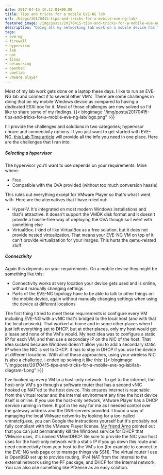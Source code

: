 ```yaml
---
date: 2017-04-15 16:12:01+00:00
title: Tips and tricks for a mobile EVE-NG lab
url: /blogs/20170415-tips-and-tricks-for-a-mobile-eve-ng-lab/
featured_image: /img/posts/20170415-tips-and-tricks-for-a-mobile-eve-ng-lab/logo.png
description: "Doing all my networking lab work on a mobile device has faced me with some challenges. Most of them are now resolved so I'd like to share my findings."
tags:
- eve-ng
- firewall
- hypervisor
- lab
- nat
- linux
- networking
- openbsd
- unetlab
- vmware player
---
```


Most of my lab work gets done on a laptop these days. I like to run an EVE-NG lab and connect it to several other VM's. There are some challenges in doing that on my mobile Windows device as compared to having a dedicated ESXi box for it. Most of those challenges are now solved so I'd like to share some of my findings.
{{< blogimage "/img/posts/20170415-tips-and-tricks-for-a-mobile-eve-ng-lab/logo.png" >}}
<!-- more -->
I'll provide the challenges and solutions in two categories; hypervisor choice and connectivity options. If you just want to get started with EVE-NG, [this Lab Time article](https://www.lab-time.it/2017/04/11/setting-up-the-successor-to-unetlab-eve-ng/) will provide all the info you need in one place. Here are the challenges that I ran into:

##### Selecting a hypervisor
The hypervisor you'll want to use depends on your requirements. Mine where:

* Free
* Compatible with the OVA provided (without too much conversion hassle)

This rules out everything except for VMware Player so that's what I went with. Here are the alternatives that I have ruled out:

* Hyper-V. It's integrated on most modern Windows installations and that's attractive. It doesn't support the VMDK disk format and it doesn't provide a hassle-free way of deploying the OVA though so I went with something else
* VirtualBox. I kind of like VirtualBox as a free solution, but it does not provide nested virtualization. That means your EVE-NG VM on top of it can't provide virtualization for your images. This hurts the qemu-related stuff

##### Connectivity
Again this depends on your requirements. On a mobile device they might be something like this:

* Connectivity works at very location your device gets used and is online, without manually changing settings
* Parts of the EVE-NG topology have to be able to talk to other things on the mobile device, again without manually changing settings when using the device at different locations

The first thing I tried to meet these requirements is configure every VM including EVE-NG with a vNIC that's bridged to the local host (and with that the local network). That worked at home and in some other places when I just left everything set to DHCP, but at other places, only my host would get a lease and none of the VM's would.
My next idea was to configure a static IP for each VM, and then use a secondary IP on the NIC of the host. That idea sucked because Windows doesn't allow you to add a secondary static IP when the NIC is set to DHCP. It has to stay in DHCP if you use the device at different locations. With all of these approaches, using your wireless NIC is also a challenge. I ended up solving it like this:
{{< blogimage "/img/posts/20170415-tips-and-tricks-for-a-mobile-eve-ng-lab/lab-diagram-1.png" >}}

I've hooked up every VM to a host-only network. To get to the internet, the host-only VM's go through a software router that has a second vNIC hooked up NAT'ed to the host device. This ensures internet is reachable from the virtual router and the internal environment any time the host device itself is online. If you use the host-only network, VMware Player has a DHCP service running in there. It got in the way for me as I needed control over the gateway address and the DNS-servers provided. I found a way of managing the local VMware networks by looking for a tool called vmnetcfg.exe, you can Google the instructions yourself but it's probably not fully compliant with the VMware Player license. [My friend Arno](https://www.linkedin.com/in/arno-tilroe-59833427/) pointed out that you can just permanently kill the Windows service for DHCP that VMware uses, it's named VMnetDHCP. Be sure to provide the NIC your host uses for the host-only network with a static IP if you go down this route and need connectivity from your host to the VM's too (for example to connect to the EVE-NG web page or to manage things via SSH). The virtual router I use is OpenBSD set up to provide routing, IPv4 NAT from the internal to the external network using the PF package, and DHCP for the internal network. You can also use something like PfSense as an easy solution.
